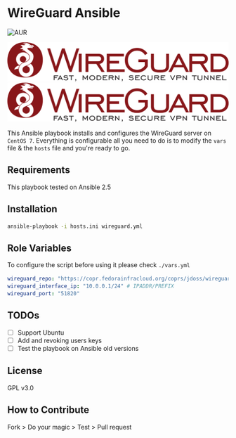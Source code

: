 # WireGuard Ansible
![AUR](https://img.shields.io/aur/license/yaourt.svg)

![Alt text](./wireguard_logo.svg)
<img src="./wireguard_logo.svg">

This Ansible playbook installs and configures the WireGuard server on `CentOS 7`. Everything is configurable all you need to do is to modify the `vars` file & the `hosts` file and you're ready to go.

## Requirements
This playbook tested on Ansible 2.5
## Installation
```sh
ansible-playbook -i hosts.ini wireguard.yml
```
## Role Variables
To configure the script before using it please check `./vars.yml`
```yml
wireguard_repo: "https://copr.fedorainfracloud.org/coprs/jdoss/wireguard/repo/epel-7/jdoss-wireguard-epel-7.repo"
wireguard_interface_ip: "10.0.0.1/24" # IPADDR/PREFIX
wireguard_port: "51820"
```

## TODOs
* [ ] Support Ubuntu
* [ ] Add and revoking users keys
* [ ] Test the playbook on Ansible old versions

## License
GPL v3.0

## How to Contribute
Fork > Do your magic > Test > Pull request
